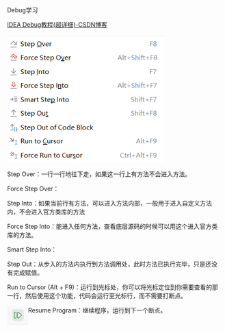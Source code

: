 Debug学习

[IDEA Debug教程(超详细)-CSDN博客](https://blog.csdn.net/TheSky0108/article/details/106050268)

![1717333438336](Debug学习.assets/1717333438336.png)

Step Over：一行一行地往下走，如果这一行上有方法不会进入方法。

Force Step Over：

Step Into：如果当前行有方法，可以进入方法内部，一般用于进入自定义方法内，不会进入官方类库的方法

Force Step Into：能进入任何方法，查看底层源码的时候可以用这个进入官方类库的方法。

Smart Step Into：

Step Out：从步入的方法内执行到方法调用处，此时方法已执行完毕，只是还没有完成赋值。

Run to Cursor (Alt + F9)：运行到光标处，你可以将光标定位到你需要查看的那一行，然后使用这个功能，代码会运行至光标行，而不需要打断点。

<img src=Debug学习.assets/1717333907145.png align=left>

Resume Program：继续程序，运行到下一个断点。